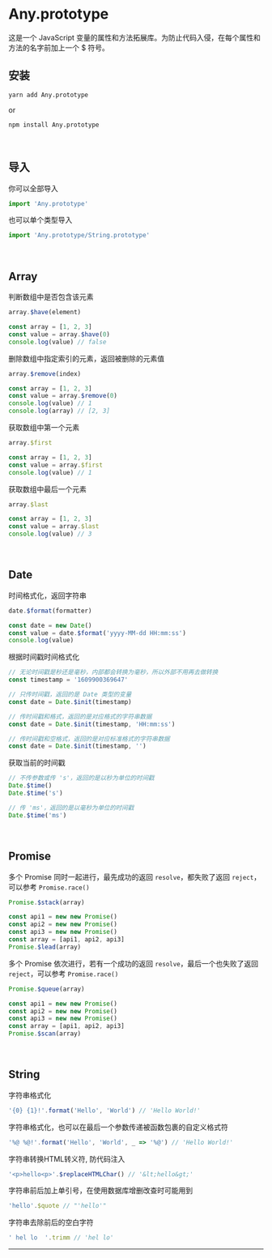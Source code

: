 # Any.prototype

这是一个 JavaScript 变量的属性和方法拓展库。为防止代码入侵，在每个属性和方法的名字前加上一个 $ 符号。
<br/>

## 安装

```shell
yarn add Any.prototype
```
or
```shell
npm install Any.prototype
```
<br/>

## 导入

你可以全部导入
```js
import 'Any.prototype'
```

也可以单个类型导入
```js
import 'Any.prototype/String.prototype'
```
<br/>

## Array

判断数组中是否包含该元素
```js
array.$have(element)
```
```js
const array = [1, 2, 3]
const value = array.$have(0)
console.log(value) // false
```

删除数组中指定索引的元素，返回被删除的元素值
```js
array.$remove(index)
```
```js
const array = [1, 2, 3]
const value = array.$remove(0)
console.log(value) // 1
console.log(array) // [2, 3]
```

获取数组中第一个元素
```js
array.$first
```
```js
const array = [1, 2, 3]
const value = array.$first
console.log(value) // 1
```

获取数组中最后一个元素
```js
array.$last
```
```js
const array = [1, 2, 3]
const value = array.$last
console.log(value) // 3
```
<br/>

## Date

时间格式化，返回字符串
```js
date.$format(formatter)
```
```js
const date = new Date()
const value = date.$format('yyyy-MM-dd HH:mm:ss')
console.log(value)
```

根据时间戳时间格式化
```js
// 无论时间戳是秒还是毫秒，内部都会转换为毫秒，所以外部不用再去做转换
const timestamp = '1609900369647'

// 只传时间戳，返回的是 Date 类型的变量
const date = Date.$init(timestamp)

// 传时间戳和格式，返回的是对应格式的字符串数据
const date = Date.$init(timestamp, 'HH:mm:ss')

// 传时间戳和空格式，返回的是对应标准格式的字符串数据
const date = Date.$init(timestamp, '')
```

获取当前的时间戳
```js
// 不传参数或传 's'，返回的是以秒为单位的时间戳
Date.$time()
Date.$time('s')

// 传 'ms'，返回的是以毫秒为单位的时间戳
Date.$time('ms')
```
<br/>

## Promise

多个 Promise 同时一起进行，最先成功的返回 `resolve`，都失败了返回 `reject`，可以参考 `Promise.race()`
```js
Promise.$stack(array)
```
```js
const api1 = new new Promise()
const api2 = new new Promise()
const api3 = new new Promise()
const array = [api1, api2, api3]
Promise.$lead(array)
```

多个 Promise 依次进行，若有一个成功的返回 `resolve`，最后一个也失败了返回 `reject`，可以参考 `Promise.race()`
```js
Promise.$queue(array)
```
```js
const api1 = new new Promise()
const api2 = new new Promise()
const api3 = new new Promise()
const array = [api1, api2, api3]
Promise.$scan(array)
```
<br/>

## String

字符串格式化
```js
'{0} {1}!'.format('Hello', 'World') // 'Hello World!'
```

字符串格式化，也可以在最后一个参数传递被函数包裹的自定义格式符
```js
'%@ %@!'.format('Hello', 'World', _ => '%@') // 'Hello World!'
```

字符串转换HTML转义符, 防代码注入
```js
'<p>hello<p>'.$replaceHTMLChar() // '&lt;hello&gt;'
```

字符串前后加上单引号，在使用数据库增删改查时可能用到
```js
'hello'.$quote // "'hello'"
```

字符串去除前后的空白字符
```js
' hel lo  '.trimm // 'hel lo'
```
---
